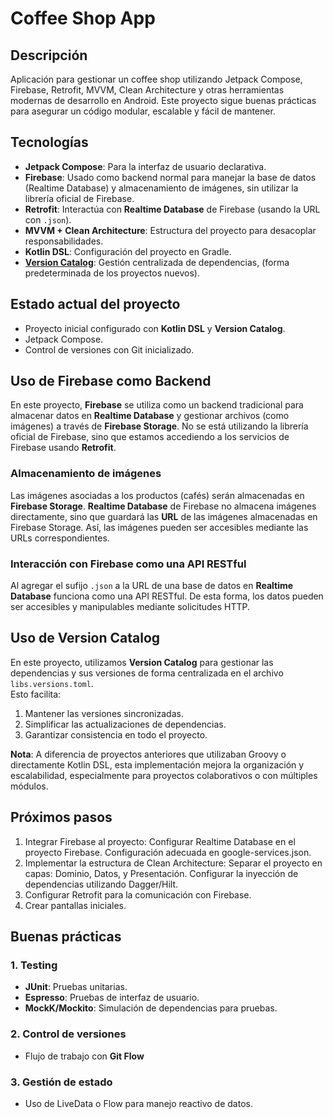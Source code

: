 # Coffee Shop App

## Descripción
Aplicación para gestionar un coffee shop utilizando Jetpack Compose, Firebase, Retrofit, MVVM, Clean Architecture y otras herramientas modernas de desarrollo en Android. Este proyecto sigue buenas prácticas para asegurar un código modular, escalable y fácil de mantener.

## Tecnologías
- **Jetpack Compose**: Para la interfaz de usuario declarativa.
- **Firebase**: Usado como backend normal para manejar la base de datos (Realtime Database) y almacenamiento de imágenes, sin utilizar la librería oficial de Firebase.
- **Retrofit**: Interactúa con **Realtime Database** de Firebase (usando la URL con `.json`).
- **MVVM + Clean Architecture**: Estructura del proyecto para desacoplar responsabilidades.
- **Kotlin DSL**: Configuración del proyecto en Gradle.
- [**Version Catalog**](https://developer.android.com/build/migrate-to-catalogs?hl=es-419): Gestión centralizada de dependencias, (forma predeterminada de los proyectos nuevos).

## Estado actual del proyecto
- Proyecto inicial configurado con **Kotlin DSL** y **Version Catalog**.
- Jetpack Compose.
- Control de versiones con Git inicializado.

## Uso de Firebase como Backend
En este proyecto, **Firebase** se utiliza como un backend tradicional para almacenar datos en **Realtime Database** y gestionar archivos (como imágenes) a través de **Firebase Storage**. No se está utilizando la librería oficial de Firebase, sino que estamos accediendo a los servicios de Firebase usando **Retrofit**.

### Almacenamiento de imágenes
Las imágenes asociadas a los productos (cafés) serán almacenadas en **Firebase Storage**. **Realtime Database** de Firebase no almacena imágenes directamente, sino que guardará las **URL** de las imágenes almacenadas en Firebase Storage. Así, las imágenes pueden ser accesibles mediante las URLs correspondientes.

### Interacción con Firebase como una API RESTful
Al agregar el sufijo `.json` a la URL de una base de datos en **Realtime Database** funciona como una API RESTful. De esta forma, los datos pueden ser accesibles y manipulables mediante solicitudes HTTP. 

## Uso de Version Catalog
En este proyecto, utilizamos **Version Catalog** para gestionar las dependencias y sus versiones de forma centralizada en el archivo `libs.versions.toml`.  
Esto facilita:
1. Mantener las versiones sincronizadas.
2. Simplificar las actualizaciones de dependencias.
3. Garantizar consistencia en todo el proyecto.

**Nota**: A diferencia de proyectos anteriores que utilizaban Groovy o directamente Kotlin DSL, esta implementación mejora la organización y escalabilidad, especialmente para proyectos colaborativos o con múltiples módulos.

## Próximos pasos
1. Integrar Firebase al proyecto:
   Configurar Realtime Database en el proyecto Firebase.
   Configuración adecuada en google-services.json.
2. Implementar la estructura de Clean Architecture:
   Separar el proyecto en capas: Dominio, Datos, y Presentación.
   Configurar la inyección de dependencias utilizando Dagger/Hilt.
3. Configurar Retrofit para la comunicación con Firebase.
4. Crear pantallas iniciales.

## Buenas prácticas
### 1. Testing
- **JUnit**: Pruebas unitarias.
- **Espresso**: Pruebas de interfaz de usuario.
- **MockK/Mockito**: Simulación de dependencias para pruebas.

### 2. Control de versiones
- Flujo de trabajo con **Git Flow**

### 3. Gestión de estado
- Uso de LiveData o Flow para manejo reactivo de datos.
